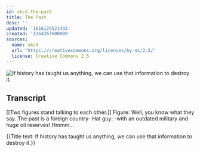 ```yaml
---
id: xkcd.the-past
title: The Past
desc: ''
updated: '1616125521435'
created: '1364367600000'
sources:
  name: xkcd
  url: 'https://creativecommons.org/licenses/by-nc/2.5/'
  license: Creative Commons 2.5
---
```

![If history has taught us anything, we can use that information to destroy it.](https://imgs.xkcd.com/comics/the_past.png)

## Transcript
[[Two figures stand talking to each other.]]
Figure: Well, you know what they say. The past is a foreign country-
Hat guy: -with an outdated military and huge oil reserves! Hmmm...

{{Title text: If history has taught us anything, we can use that information to destroy it.}}
